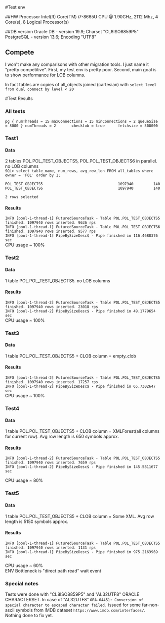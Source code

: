 #Test env

##HW
Processor	Intel(R) Core(TM) i7-8665U CPU @ 1.90GHz, 2112 Mhz, 4 Core(s), 8 Logical Processor(s)

##DB version
Oracle DB - version 19.9; Charset "CL8ISO8859P5"
PostgreSQL - version 13.6; Encoding "UTF8"

## Compete
I won't make any comparisons with other migration tools. I just name it "pretty competitive". First, my test env is pretty poor. Second, main goal is to show performance for LOB columns.   



In fact tables are copies of all_objects joined (cartesian) with `select level from dual connect by level < 20`    

#Test Results

### All tests
`pg {
numThreads = 15
maxConnections = 15
minConnections = 2
queueSize = 8000
}
numThreads = 2      
checklob = true     
fetchsize = 500000  
`  

### Test1
#### Data
2 tables POL.POL_TEST_OBJECTS5, POL.POL_TEST_OBJECTS6 in parallel. no LOB columns  
`SQL> select table_name, num_rows, avg_row_len FROM all_tables where owner = 'POL' order by 1;`

`POL_TEST_OBJECTS5                                  1097940         140`  
`POL_TEST_OBJECTS6                                  1097940         140`

`2 rows selected`
#### Results
`INFO [pool-1-thread-1] FuturedSourceTask - Table POL.POL_TEST_OBJECTS5 finished. 1097940 rows inserted. 9636 rps`  
`INFO [pool-1-thread-1] FuturedSourceTask - Table POL.POL_TEST_OBJECTS6 finished. 1097940 rows inserted. 9577 rps`  
`INFO [pool-1-thread-1] PipeBySizeDesc$ - Pipe finished in 116.4688376 sec`  
CPU usage ~ 100% 

### Test2
#### Data
1 table POL.POL_TEST_OBJECTS5. no LOB columns
#### Results
`INFO [pool-1-thread-2] FuturedSourceTask - Table POL.POL_TEST_OBJECTS5 finished. 1097940 rows inserted. 23018 rps`  
`INFO [pool-1-thread-2] PipeBySizeDesc$ - Pipe finished in 49.1779654 sec`  
CPU usage ~ 100% 

### Test3
#### Data
1 table POL.POL_TEST_OBJECTS5 + CLOB column = empty_clob
#### Results
`INFO [pool-1-thread-2] FuturedSourceTask - Table POL.POL_TEST_OBJECTS5 finished. 1097940 rows inserted. 17257 rps`  
`INFO [pool-1-thread-2] PipeBySizeDesc$ - Pipe finished in 65.7302647 sec`  
CPU usage ~ 100% 

### Test4
#### Data
1 table POL.POL_TEST_OBJECTS5 + CLOB column = XMLForest(all columns for current row). Avg row length is 650 symbols approx.
#### Results
`INFO [pool-1-thread-2] FuturedSourceTask - Table POL.POL_TEST_OBJECTS5 finished. 1097940 rows inserted. 7659 rps`  
`INFO [pool-1-thread-2] PipeBySizeDesc$ - Pipe finished in 145.5811677 sec`    

CPU usage ~ 80% 

### Test5
#### Data
1 table POL.POL_TEST_OBJECTS5 + CLOB column = Some XML. Avg row length is 5150 symbols approx.
#### Results
`INFO [pool-1-thread-1] FuturedSourceTask - Table POL.POL_TEST_OBJECTS5 finished. 1097940 rows inserted. 1131 rps`  
`INFO [pool-1-thread-1] PipeBySizeDesc$ - Pipe finished in 975.2163969 sec`

CPU usage ~ 60%   
ENV Bottleneck is "direct path read" wait event 

### Special notes
Tests were done with "CL8ISO8859P5" and "AL32UTF8" ORACLE CHARACTERSET. 
In case of "AL32UTF8" `ORA-64451: Conversion of special character to escaped character failed.` issued for some far-non-ascii symbols from IMDB dataset `https://www.imdb.com/interfaces/`. Nothing done to fix yet.  
